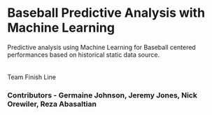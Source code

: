 # Baseball Predictive Analysis with Machine Learning
Predictive analysis using Machine Learning for Baseball centered performances based on historical static data source.  
<br><br>
Team Finish Line
<br>
### Contributors - Germaine Johnson, Jeremy Jones, Nick Orewiler, Reza Abasaltian
